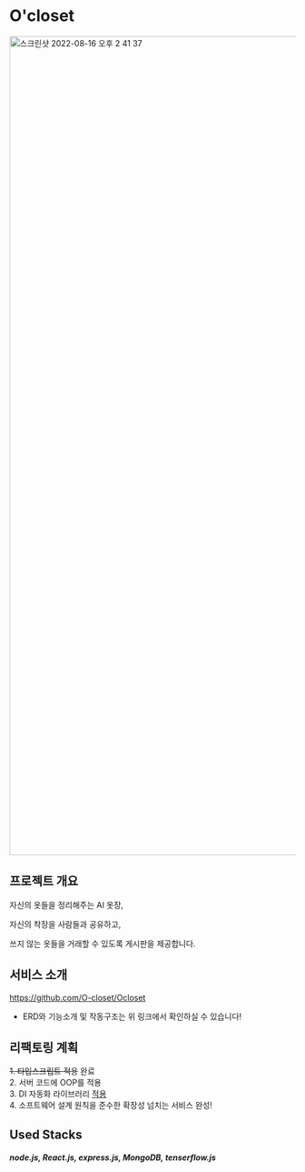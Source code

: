 # O'closet
<img width="1440" alt="스크린샷 2022-08-16 오후 2 41 37" src="https://user-images.githubusercontent.com/97277365/184806194-7b8f260d-7340-448a-b7d9-8d25618ff768.png">


## 프로젝트 개요
자신의 옷들을 정리해주는 AI 옷장, </br>


자신의 착장을 사람들과 공유하고, </br>


쓰지 않는 옷들을 거래할 수 있도록 게시판을 제공합니다. </br>

## 서비스 소개
https://github.com/O-closet/Ocloset
- ERD와 기능소개 및 작동구조는 위 링크에서 확인하실 수 있습니다!

## 리팩토링 계획
~~1. 타입스크립트 적용~~ 완료  
2. 서버 코드에 OOP를 적용  
3. DI 자동화 라이브러리 [적용](https://github.com/RunningLearner/Ocloset-closet-community/wiki/js%EC%97%90%EC%84%9C-Awilix%EB%A5%BC-%EC%A0%81%EC%9A%A9%ED%95%98%EC%97%AC-DI-%EC%9E%90%EB%8F%99%ED%99%94-%EC%8B%9C%EB%8F%84)  
4. 소프트웨어 설계 원칙을 준수한 확장성 넘치는 서비스 완성!  

## Used Stacks 

##### node.js, React.js, express.js, MongoDB, tenserflow.js


